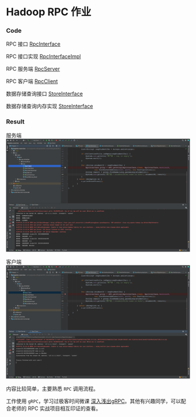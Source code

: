 # Hadoop RPC 作业

### Code


RPC 接口 [RpcInterface](../../bigdata-exercise/src/main/java/org/n0nb0at/rpc/RpcInterface.java)

RPC 接口实现 [RpcInterfaceImpl](../../bigdata-exercise/src/main/java/org/n0nb0at/rpc/RpcInterfaceImpl.java)

RPC 服务端 [RpcServer](../../bigdata-exercise/src/main/java/org/n0nb0at/rpc/RpcServer.java)

RPC 客户端 [RpcClient](../../bigdata-exercise/src/main/java/org/n0nb0at/rpc/RpcClient.java)

数据存储查询接口
 [StoreInterface](../../bigdata-exercise/src/main/java/org/n0nb0at/rpc/StoreInterface.java)

数据存储查询内存实现
 [StoreInterface](../../bigdata-exercise/src/main/java/org/n0nb0at/rpc/StoreInterface.java)

### Result

服务端
![Server](Server.png)

客户端
![Client](Client.png)

内容比较简单，主要熟悉 `RPC` 调用流程。

工作使用 `gRPC`，学习过极客时间微课 [深入浅出gRPC](https://time.geekbang.org/column/article/4372)。其他有兴趣同学，可以配合老师的 RPC 实战项目相互印证的查看。